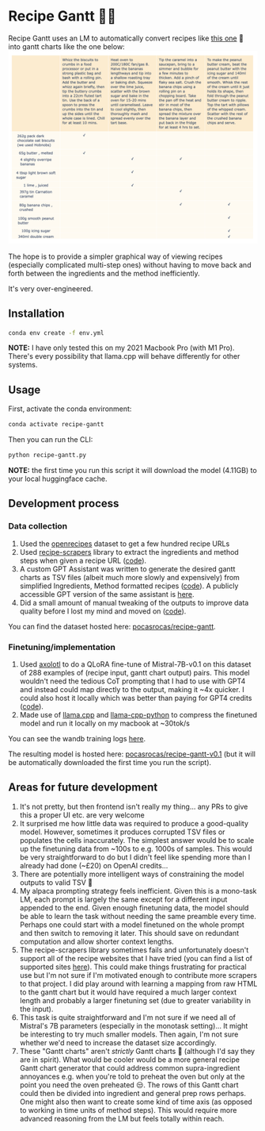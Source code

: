 # Recipe Gantt 🧑‍🍳

Recipe Gantt uses an LM to automatically convert recipes like [this one](https://www.bbcgoodfood.com/recipes/next-level-banoffee-pie) 🍌 into gantt charts like the one below:
![Next level banoffee pie](assets/next-level-banoffee-pie-gantt.png "Next level banoffee pie")

The hope is to provide a simpler graphical way of viewing recipes (especially complicated multi-step ones) without having to move back and forth between the ingredients and the method inefficiently.

It's very over-engineered.

## Installation

```bash
conda env create -f env.yml 
```

**NOTE:** I have only tested this on my 2021 Macbook Pro (with M1 Pro). There's every possibility that llama.cpp will behave differently for other systems.

## Usage

First, activate the conda environment:

```bash
conda activate recipe-gantt
```

Then you can run the CLI:

```bash
python recipe-gantt.py
```

**NOTE:** the first time you run this script it will download the model (4.11GB) to your local huggingface cache.

## Development process

### Data collection

1. Used the [openrecipes](https://github.com/fictivekin/openrecipes) dataset to get a few hundred recipe URLs
2. Used [recipe-scrapers](https://github.com/hhursev/recipe-scrapers) library to extract the ingredients and method steps when given a recipe URL ([code](https://github.com/jbremz/recipe-gantt/blob/1c37b115b155a128e0765040197c5783b5a91ff3/notebooks/001-get-data/02-save-recipes.ipynb)).
3. A custom GPT Assistant was written to generate the desired gantt charts as TSV files (albeit much more slowly and expensively) from simplified Ingredients, Method formatted recipes ([code](https://github.com/jbremz/recipe-gantt/blob/1c37b115b155a128e0765040197c5783b5a91ff3/notebooks/001-get-data/03-query-gpt4.ipynb)).  A publicly accessible GPT version of the same assistant is [here](https://chat.openai.com/g/g-VG5s6fStY-recipe-gantt).
4. Did a small amount of manual tweaking of the outputs to improve data quality before I lost my mind and moved on ([code](https://github.com/jbremz/recipe-gantt/blob/1c37b115b155a128e0765040197c5783b5a91ff3/notebooks/001-get-data/04-check-results.ipynb)).

You can find the dataset hosted here: [pocasrocas/recipe-gantt](https://huggingface.co/datasets/pocasrocas/recipe-gantt).

### Finetuning/implementation

1. Used [axolotl](https://github.com/OpenAccess-AI-Collective/axolotl) to do a QLoRA fine-tune of Mistral-7B-v0.1 on this dataset of 288 examples of (recipe input, gantt chart output) pairs. This model wouldn't need the tedious CoT prompting that I had to use with GPT4 and instead could map directly to the output, making it ~4x quicker. I could also host it locally which was better than paying for GPT4 credits ([code](https://github.com/jbremz/recipe-gantt/tree/002-train/notebooks/002-train)).
2. Made use of [llama.cpp](https://github.com/ggerganov/llama.cpp) and [llama-cpp-python](https://github.com/abetlen/llama-cpp-python) to compress the finetuned model and run it locally on my macbook at ~30tok/s

You can see the wandb training logs [here](https://wandb.ai/pocasrocas/recipe-gantt/runs/1ostj66y/workspace).

The resulting model is hosted here: [pocasrocas/recipe-gantt-v0.1](https://huggingface.co/pocasrocas/recipe-gantt-v0.1) (but it will be automatically downloaded the first time you run the script).

## Areas for future development

1. It's not pretty, but then frontend isn't really my thing... any PRs to give this a proper UI etc. are very welcome
2. It surprised me how little data was required to produce a good-quality model. However, sometimes it produces corrupted TSV files or populates the cells inaccurately. The simplest answer would be to scale up the finetuning data from \~100s to e.g. 1000s of samples. This would be very straightforward to do but I didn't feel like spending more than I already had done (\~£20) on OpenAI credits...
3. There are potentially more intelligent ways of constraining the model outputs to valid TSV 🤔
4. My alpaca prompting strategy feels inefficient. Given this is a mono-task LM, each prompt is largely the same except for a different input appended to the end. Given enough finetuning data, the model should be able to learn the task without needing the same preamble every time. Perhaps one could start with a model finetuned on the whole prompt and then switch to removing it later. This should save on redundant computation and allow shorter context lengths.
5. The recipe-scrapers library sometimes fails and unfortunately doesn't support all of the recipe websites that I have tried (you can find a list of supported sites [here](https://github.com/hhursev/recipe-scrapers?tab=readme-ov-file#scrapers-available-for)). This could make things frustrating for practical use but I'm not sure if I'm motivated enough to contribute more scrapers to that project. I did play around with learning a mapping from raw HTML to the gantt chart but it would have required a much larger context length and probably a larger finetuning set (due to greater variability in the input).
6. This task is quite straightforward and I'm not sure if we need all of Mistral's 7B parameters (especially in the monotask setting)... It might be interesting to try much smaller models. Then again, I'm not sure whether we'd need to increase the dataset size accordingly.
7. These "Gantt charts" aren't _strictly_ Gantt charts 🤫 (although I'd say they are in spirit). What would be cooler would be a more general recipe Gantt chart generator that could address common supra-ingredient annoyances e.g. when you're told to preheat the oven but only at the point you need the oven preheated 😒. The rows of this Gantt chart could then be divided into ingredient and general prep rows perhaps. One might also then want to create some kind of time axis (as opposed to working in time units of method steps). This would require more advanced reasoning from the LM but feels totally within reach.
